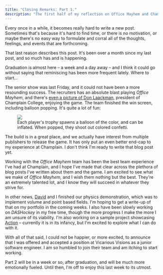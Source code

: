 ```yaml
---
title: "Closing Remarks: Part 1."
description: "The first half of my reflection on Office Mayhem and Champlain College."
---
```


Every once in a while, it becomes really hard to write a new post. Sometimes that's because it's hard to find time, or there is no motivation, or maybe there's no easy way to formulate and corral all of the thoughts, feelings, and events that are forthcoming.

That last reason describes this post. It's been over a month since my last post, and so much has and is happening.

Graduation is almost here – a week and a day away – and I think it could go without saying that reminiscing has been more frequent lately. Where to start...

The senior show was last Friday, and it could not have been a more resounding success. The recruiters has an absolute blast playing _Office Mayhem_, and there's [even a picture of Don Laackman](https://twitter.com/officemayhem/status/858699193803845633), president of Champlain College, enjoying the game. The team finished the win screen, including balloon popping. It's quite a lot of fun:

<figure class="align-center">
  <img src="{{ site.url }}{{ site.baseurl }}/assets/images/blog/2017/05/balloon.gif">
  <figcaption>Each player's trophy spawns a balloon of the color, and can be inflated. When popped, they shoot out colored confetti.</figcaption>
</figure>

The build is in a great place, and we actually have interest from multiple publishers to release the game. It has only put an even better end-cap to my experience at Champlain. I don't think I'm ready to write that blog post yet.

Working with the _Office Mayhem_ team has been the best team experience I've had at Champlain, and I hope I've made that clear across the plethora of blog posts I've written about them and the game. I am excited to see what we make of _Office Mayhem_, and I wish them nothing but the best. They're an extremely talented lot, and I know they will succeed in whatever they strive for.

In other news, [David](wednesdavid.xyz) and I finished our physics demonstration, which was to implement volume and point based fields. I'm hoping to get a write-up of that on my portfolio in the coming weeks. I also have been slowly working on _DASHockey_ in my free time, though the more progress I make the more I am unsure of its viability. I'm also working on a sample project showcasing [Action]() – currently it is in its infancy, but I'm excited to explore what I can do with it.

With all of that said, I could not be happier, or more excited, to announce that I was offered and accepted a position at Vicarious Visions as a junior software engineer. I am so humbled to join their team and am itching to start working.

Part 2 will be in a week or so, after graduation, and will be much more emotionally fueled. Until then, I'm off to enjoy this last week to its utmost.
